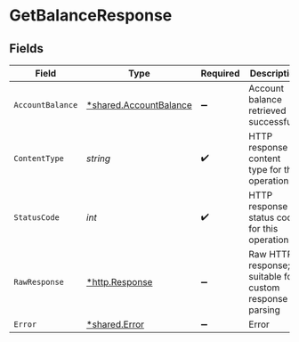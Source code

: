 # GetBalanceResponse


## Fields

| Field                                                           | Type                                                            | Required                                                        | Description                                                     |
| --------------------------------------------------------------- | --------------------------------------------------------------- | --------------------------------------------------------------- | --------------------------------------------------------------- |
| `AccountBalance`                                                | [*shared.AccountBalance](../../models/shared/accountbalance.md) | :heavy_minus_sign:                                              | Account balance retrieved successfully                          |
| `ContentType`                                                   | *string*                                                        | :heavy_check_mark:                                              | HTTP response content type for this operation                   |
| `StatusCode`                                                    | *int*                                                           | :heavy_check_mark:                                              | HTTP response status code for this operation                    |
| `RawResponse`                                                   | [*http.Response](https://pkg.go.dev/net/http#Response)          | :heavy_minus_sign:                                              | Raw HTTP response; suitable for custom response parsing         |
| `Error`                                                         | [*shared.Error](../../models/shared/error.md)                   | :heavy_minus_sign:                                              | Error                                                           |